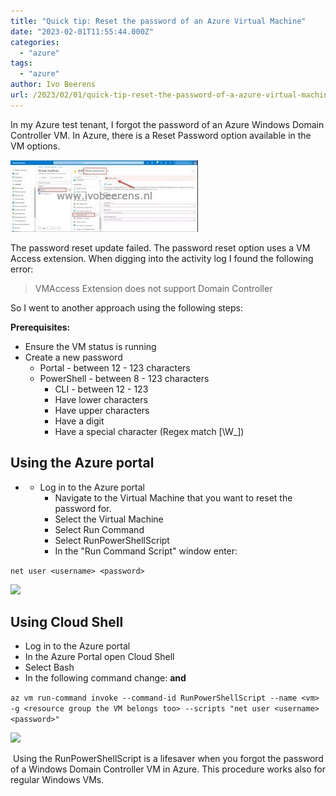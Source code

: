 ```yaml
---
title: "Quick tip: Reset the password of an Azure Virtual Machine"
date: "2023-02-01T11:55:44.000Z"
categories: 
  - "azure"
tags: 
  - "azure"
author: Ivo Beerens
url: /2023/02/01/quick-tip-reset-the-password-of-a-azure-virtual-machine/
---
```


In my Azure test tenant, I forgot the password of an Azure Windows Domain Controller VM. In Azure, there is a Reset Password option available in the VM options.

[![](images/PasswordResetFailed-300x115.jpg)](images/PasswordResetFailed.jpg)

The password reset update failed. The password reset option uses a VM Access extension. When digging into the activity log I found the following error:

> VMAccess Extension does not support Domain Controller

So I went to another approach using the following steps:

**Prerequisites:**
- Ensure the VM status is running
- Create a new password
  - Portal - between 12 - 123 characters
  - PowerShell - between 8 - 123 characters
    - CLI - between 12 - 123
    - Have lower characters
    - Have upper characters
    - Have a digit
    - Have a special character (Regex match [\W_])

## Using the Azure portal

- - Log in to the Azure portal
    - Navigate to the Virtual Machine that you want to reset the password for.
    - Select the Virtual Machine
    - Select Run Command
    - Select RunPowerShellScript
    - In the "Run Command Script" window enter:

```net user <username> <password>```

[![](images/0-300x104.jpg)](images/0.jpg)

## Using Cloud Shell

- Log in to the Azure portal
- In the Azure Portal open Cloud Shell
- Select Bash
- In the following command change: **<vm> <resource group the vm belongs > <username> and <password>**

```az vm run-command invoke --command-id RunPowerShellScript --name <vm> -g <resource group the VM belongs too> --scripts "net user <username> <password>"```

[![](images/1-300x104.jpg)](images/1.jpg)

 Using the RunPowerShellScript is a lifesaver when you forgot the password of a Windows Domain Controller VM in Azure. This procedure works also for regular Windows VMs.